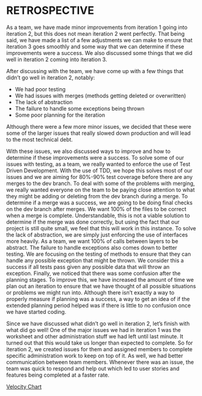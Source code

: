 RETROSPECTIVE
==============
As a team, we have made minor improvements from iteration 1 going into iteration 2, but this does not mean iteration 2 went perfectly. That being said, we have made a list of a few adjustments we can make to ensure that iteration 3 goes smoothly and some way that we can determine if these improvements were a success. We also discussed some things that we did well in iteration 2 coming into iteration 3. 

After discussing with the team, we have come up with a few things that didn’t go well in iteration 2, notably:
- We had poor testing 
- We had issues with merges (methods getting deleted or overwritten) 
- The lack of abstraction 
- The failure to handle some exceptions being thrown 
- Some poor planning for the iteration 

Although there were a few more minor issues, we decided that these were some of the larger issues that really slowed down production and will lead to the most technical debt. 

With these issues, we also discussed ways to improve and how to determine if these improvements were a success. To solve some of our issues with testing, as a team, we really wanted to enforce the use of Test Driven Development. With the use of TDD, we hope this solves most of our issues and we are aiming for 80%-90% test coverage before there are any merges to the dev branch. To deal with some of the problems with merging, we really wanted everyone on the team to be paying close attention to what they might be adding or deleting from the dev branch during a merge. To determine if a merge was a success, we are going to be doing final checks on the dev branch after merges. We want 100% of the files to be correct when a merge is complete. Understandable, this is not a viable solution to determine if the merge was done correctly, but using the fact that our project is still quite small, we feel that this will work in this instance. To solve the lack of abstraction, we are simply just enforcing the use of interfaces more heavily. As a team, we want 100% of calls between layers to be abstract. The failure to handle exceptions also comes down to better testing. We are focusing on the testing of methods to ensure that they can handle any possible exception that might be thrown. We consider this a success if all tests pass given any possible data that will throw an exception. Finally, we noticed that there was some confusion after the planning stages. To improve this, we have increased the amount of time we plan out an iteration to ensure that we have thought of all possible situations or problems we might run into. Although there isn’t exactly a way to properly measure if planning was a success, a way to get an idea of if the extended planning period helped was if there is little to no confusion once we have started coding. 

Since we have discussed what didn’t go well in iteration 2, let’s finish with what did go well! One of the major issues we had in iteration 1 was the worksheet and other administration stuff we had left until last minute. It turned out that this would take us longer than expected to complete. So for iteration 2, we created issues for them and assigned members to complete specific administration work to keep on top of it. As well, we had better communication between team members. Whenever there was an issue, the team was quick to respond and help out which led to user stories and features being completed at a faster rate. 

[Velocity Chart](https://code.cs.umanitoba.ca/3350-winter-2021-a01/group-1/-/blob/master/velocity.jpg)